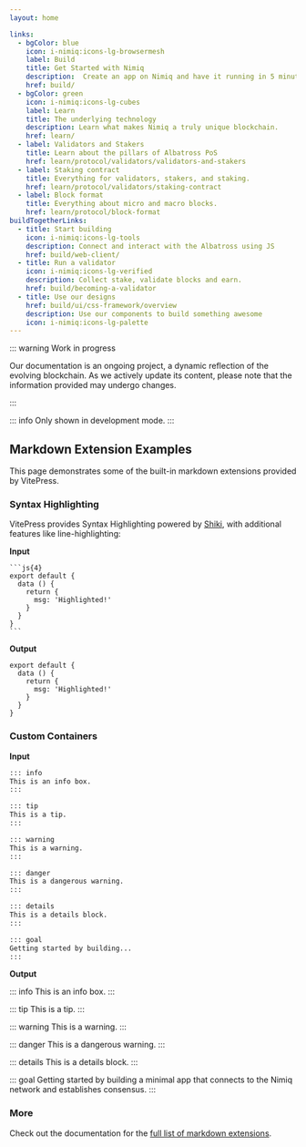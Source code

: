 ```yaml
---
layout: home

links:
  - bgColor: blue
    icon: i-nimiq:icons-lg-browsermesh
    label: Build
    title: Get Started with Nimiq
    description:  Create an app on Nimiq and have it running in 5 minutes.
    href: build/
  - bgColor: green
    icon: i-nimiq:icons-lg-cubes
    label: Learn
    title: The underlying technology
    description: Learn what makes Nimiq a truly unique blockchain.
    href: learn/
  - label: Validators and Stakers
    title: Learn about the pillars of Albatross PoS
    href: learn/protocol/validators/validators-and-stakers
  - label: Staking contract
    title: Everything for validators, stakers, and staking.
    href: learn/protocol/validators/staking-contract
  - label: Block format
    title: Everything about micro and macro blocks.
    href: learn/protocol/block-format
buildTogetherLinks:
  - title: Start building
    icon: i-nimiq:icons-lg-tools
    description: Connect and interact with the Albatross using JS
    href: build/web-client/
  - title: Run a validator
    icon: i-nimiq:icons-lg-verified
    description: Collect stake, validate blocks and earn.
    href: build/becoming-a-validator
  - title: Use our designs
    href: build/ui/css-framework/overview
    description: Use our components to build something awesome
    icon: i-nimiq:icons-lg-palette
---
```


::: warning Work in progress

Our documentation is an ongoing project, a dynamic reflection of the evolving blockchain. As we actively update its content, please note that the information provided may undergo changes.

:::

<Hero mt-64 :items="$frontmatter.links">
  <template #headline>
    Welcome to the Nimiq Developer Center
  </template>
  <template #subline>
    Get guides, resources and tips on how to create with Nimiq.
  </template>
</Hero>

<Hero :items="$frontmatter.buildTogetherLinks" h2>
  <template #headline>
    Let's build together
  </template>
  <template #subline>
    Create apps, run a validator or craft something delightful with Nimiq.
  </template>
</Hero>

<script setup>
const isDev = import.meta.env.DEV
</script>

<div v-if="isDev">

::: info
Only shown in development mode.
:::

## Markdown Extension Examples

This page demonstrates some of the built-in markdown extensions provided by VitePress.

### Syntax Highlighting

VitePress provides Syntax Highlighting powered by [Shiki](https://github.com/shikijs/shiki), with additional features like line-highlighting:

**Input**

````
```js{4}
export default {
  data () {
    return {
      msg: 'Highlighted!'
    }
  }
}
```
````

**Output**

```js{4}
export default {
  data () {
    return {
      msg: 'Highlighted!'
    }
  }
}
```

### Custom Containers

**Input**

```md
::: info
This is an info box.
:::

::: tip
This is a tip.
:::

::: warning
This is a warning.
:::

::: danger
This is a dangerous warning.
:::

::: details
This is a details block.
:::

::: goal
Getting started by building...
:::
```

**Output**

::: info
This is an info box.
:::

::: tip
This is a tip.
:::

::: warning
This is a warning.
:::

::: danger
This is a dangerous warning.
:::

::: details
This is a details block.
:::

::: goal
Getting started by building a minimal app that connects to the Nimiq network and establishes consensus.
:::

### More

Check out the documentation for the [full list of markdown extensions](https://vitepress.dev/guide/markdown).

</div>
